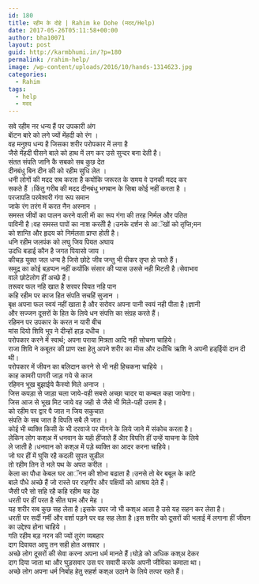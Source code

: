 ```yaml
---
id: 180
title: रहीम के दोहे | Rahim ke Dohe (मदद/Help)
date: 2017-05-26T05:11:58+00:00
author: bha10071
layout: post
guid: http://karmbhumi.in/?p=180
permalink: /rahim-help/
image: /wp-content/uploads/2016/10/hands-1314623.jpg
categories:
  - Rahim
tags:
  - help
  - मदद
---
```

<div class="doha">
  <div class="hindi original">
    सवे रहीम नर धन्य हैं पर उपकारी अंग<br /> बाॅटन बारे को लगे ज्यों मेंहदी को रंग ।
  </div>
  
  <div class="hindi">
    वह मनुश्य धन्य है जिसका शरीर परोपकार में लगा है<br /> जैसे मेंहदी पीसने बाले को हाथ में लग कर उसे सुन्दर बना देती है।
  </div>
</div>

<div class="doha">
  <div class="hindi original">
    संतत संपति जानि कै सबको सब कुछ देत<br /> दीनबंधु बिन दीन की को रहीम सुधि लेत ।
  </div>
  
  <div class="hindi">
    धनी लोगों की मदद सब करता है कयोंकि जरूरत के समय वे उनकी मदद कर<br /> सकते हैं ।किंतु गरीब की मदद दीनबंधु भगबान के सिबा कोई नहीं करता है ।
  </div>
</div>

<div class="doha">
  <div class="hindi original">
    परजापति परमेश्वरी गंगा रूप समान<br /> जाके रंग तरंग में करत नैन अस्नान ।
  </div>
  
  <div class="hindi">
    समस्त जीवों का पालन करने वाली माॅ का रूप गंगा की तरह निर्मल और पतित<br /> पाविनी है।वह समस्त पापों का नाश करतीे है।उनके दर्शन से आॅखों को तृप्ति;मन<br /> को शान्ति और हृदय को निर्मलता प्राप्त होती है।
  </div>
</div>

<div class="doha">
  <div class="hindi original">
    धनि रहीम जलपंक को लघु जिय पियत अघाय<br /> उदधि बडाई कौन है जगत पियासो जाय ।
  </div>
  
  <div class="hindi">
    कीचड़ युक्त जल धन्य है जिसे छोटे जीव जन्तु भी पीकर तृप्त हो जाते हैं।<br /> समुद्र का कोई बड़प्पन नहीं कयोंकि संसार की प्यास उससे नही मिटती है।सेवाभाव<br /> वाले छोटेलोग हीं अच्छे हैं।
  </div>
</div>

<div class="doha">
  <div class="hindi original">
    तरूवर फल नहि खात है सरवर पियत नहि पान<br /> कहि रहीम पर काज हित संपति सचहिं सुजान ।
  </div>
  
  <div class="hindi">
    बृक्ष अपना फल स्वयं नहीं खाता है और सरोवर अपना पानी स्वयं नही पीता है।ज्ञानी<br /> और सज्जन दूसरों के हित के लिये धन संपत्ति का संग्रह करते हैं।
  </div>
</div>

<div class="doha">
  <div class="hindi original">
    रहिमन पर उपकार के करत न यारी बीच<br /> मांस दियो शिवि भूप ने दीन्हों हाड़ दधीच ।
  </div>
  
  <div class="hindi">
    परोपकार करने में स्वार्थ; अपना पराया मित्रता आदि नही सोचना चाहिये।<br /> राजा शिवि ने कबूतर की प्राण रक्षा हेतु अपने शरीर का माॅस और दधीचि ऋशि ने अपनी हड्ईियाॅ दान दी थी।<br /> परोपकार में जीवन का बलिदान करने से भी नही हिचकना चाहिये ।
  </div>
</div>

<div class="doha">
  <div class="hindi original">
    काह कामरी पागरी जाड़ गये से काज<br /> रहिमन भूख बुझाईये कैस्यो मिले अनाज ।
  </div>
  
  <div class="hindi">
    जिस कपड़ा से जाड़ा चला जाये-वही सबसे अच्छा चादर या कम्बल कहा जायेगा।<br /> जिस आज से भूख मिट जाये वह जहाॅ से जैसे भी मिले-पही उत्तम है।
  </div>
</div>

<div class="doha">
  <div class="hindi original">
    को रहीम पर द्वार पै जात न जिय सकुचात<br /> संपति के सब जात है विपति सबै लै जात ।
  </div>
  
  <div class="hindi">
    कोई भी ब्यक्ति किसी के भी दरवाजे पर माॅगने के लिये जाने में संकोच करता है।<br /> लेकिन लोग कश्अ में धनवान के यहॅा हींजाते हैं अैार विपत्ति हीं उन्हें याचना के लिये<br /> ले जाती है।धनवान को कश्अ में पड़े ब्यक्ति का आदर करना चाहिये।
  </div>
</div>

<div class="doha">
  <div class="hindi original">
    जो घर हीं में घुसि रहै कदली सुपत सुडील<br /> तो रहीम तिन ते भले पथ के अपत करील ।
  </div>
  
  <div class="hindi">
    केला का पौधा केबल घर आॅगन की शोभा बढाता है।उनसे तो बेर बबूल के कांटे<br /> बाले पौधे अच्छे हैं जो रास्ते पर राहगीर और पक्षियों को आश्रय देते हैं।
  </div>
</div>

<div class="doha">
  <div class="hindi original">
    जैसी परै सो सहि रहै कहि रहीम यह देह<br /> धरती पर हीं परत है सीत घाम और मेह ।
  </div>
  
  <div class="hindi">
    यह शरीर सब कुछ सह लेता है।इसके उपर जो भी कश्अ आता है उसे यह सहन कर लेता है।<br /> धरती पर सर्दी गर्मी और वर्शा पड़ने पर वह सह लेता है।इस शरीर को दूसरों की भलाई में लगाना हीं जीवन का उद्देश्य होना चाहिये ।
  </div>
</div>

<div class="doha">
  <div class="hindi original">
    गति रहीम बड़ नरन की ज्यों तुरंग व्यबहार<br /> दाग दिवावत आपु तन सही होत असवार ।
  </div>
  
  <div class="hindi">
    अच्छे लोग दूसरों की सेवा करना अपना धर्म मानते हैं।घोड़े को अधिक कश्अ देकर<br /> दाग दिया जाता था और घुड़सवार उस पर सवारी करके अपनी जीविका कमाता था।<br /> अच्छे लोग अपना धर्म निर्बाह हेतु सहर्श कश्अ उठाने के लिये तत्पर रहते हैं।
  </div>
</div>